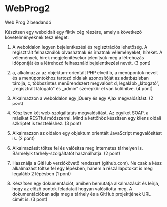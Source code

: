 # WebProg2
Web Prog 2 beadandó


Készítsen egy weboldalt egy fiktív cég részére, amely a következő követelményeknek tesz eleget: 
1.	A weboldalon legyen bejelentkezési és regisztrációs lehetőség. A regisztrált felhasználók olvashatnak és írhatnak véleményeket, híreket. A vélemények, hírek megjelenítésekor jelenítsük meg a létrehozás időpontját és a létrehozó felhasználó bejelentkezési nevét. (3 pont) 
2.	a, alkalmazza az objektum-orientált PHP elveit
b, a menüpontok neveit és a menüpontokhoz tartozó oldalak azonosítóját az adatbázisban tárolja,
c, többszintes menürendszert megvalósít
d, legalább „látogató”, „regisztrált látogató” és „admin” szerepkör el van különítve. (4 pont)
3.	Alkalmazzon a weboldalon egy jQuery és egy Ajax megvalósítást. (2 pont) 
4.	Készítsen két web-szolgáltatás megvalósítást. Az egyiket SOAP, a másikat RESTful módszerrel. Mind a kettőhöz készítsen egy kliens oldali szkriptet is teszteléshez. (3 pont)
5.	Alkalmazzon az oldalon egy objektum orientált JavaScript megvalósítást is. (2 pont)

6.	Alkalmazását töltse fel és valósítsa meg Internetes tárhelyen is. Bármelyik tárhely-szolgáltatót használhatja.  (2 pont)
7.	Használja a GitHub verziókövető rendszert (github.com). Ne csak a kész alkalmazást töltse fel egy lépésben, hanem a részállapotokat is még legalább 2 lépésben (1 pont)
8.	Készítsen egy dokumentációt, amiben bemutatja alkalmazását és leírja, hogy az előző pontok feladatait hogyan valósította meg. A dokumentációban adja meg a tárhely és a GitHub projektjének URL címét is. (3 pont)
